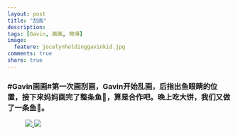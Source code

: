 ```yaml
---
layout: post
title: "刮画"
description: 
tags: [Gavin, 画画, 微博]
image:
  feature: jocelynholdinggavinkid.jpg
comments: true
share: true
---
```


### #Gavin画画#第一次画刮画，Gavin开始乱画，后指出鱼眼睛的位置，接下来妈妈画完了整条鱼🐡，算是合作吧。晚上吃大饼，我们又做了一条鱼🐡。 ###


<figure>
  <a href="{{ site.url }}/images/2014-05-23a.jpg">
  <img src="{{ site.url }}/images/2014-05-23a.jpg">
  </a>
  <a href="{{ site.url }}/images/2014-05-23b.jpg">
  <img src="{{ site.url }}/images/2014-05-23b.jpg">
  </a>
</figure>
